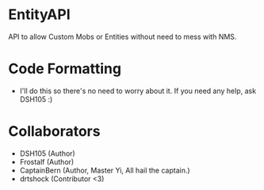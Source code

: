 EntityAPI
=========

API to allow Custom Mobs or Entities without need to mess with NMS.

Code Formatting
===============
- I'll do this so there's no need to worry about it. If you need any help, ask DSH105 :)

Collaborators
=============
- DSH105 (Author)
- Frostalf (Author)
- CaptainBern (Author, Master Yi, All hail the captain.)
- drtshock (Contributor <3)
